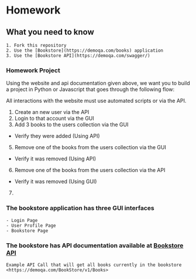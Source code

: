 # Homework


## What you need to know
    1. Fork this repository
    2. Use the [Bookstore](https://demoqa.com/books) application
    3. Use the [Bookstore API](https://demoqa.com/swagger/)
    
### Homework Project
Using the website and api documentation given above, we want you to build a project in Python or Javascript that goes through the following flow:

All interactions with the website must use automated scripts or via the API. 

1. Create an new user via the API
2. Login to that account via the GUI
3. Add 3 books to the users collection via the GUI
  * Verify they were added (Using API)
5. Remove one of the books from the users collection via the GUI
  * Verify it was removed (Using API)
6. Remove one of the books from the users collection via the API
  * Verify it was removed (Using GUI)
7. 
    

### The bookstore application has three GUI interfaces
    - Login Page
    - User Profile Page
    - Bookstore Page

### The bookstore has API documentation available at [Bookstore API](https://demoqa.com/swagger/)
    
    Example API Call that will get all books currently in the bookstore <https://demoqa.com/BookStore/v1/Books>
